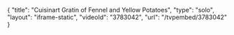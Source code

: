 {
    "title": "Cuisinart Gratin of Fennel and Yellow Potatoes",
    "type": "solo",
    "layout": "iframe-static",
    "videoId": "3783042",
    "url": "\/tvpembed\/3783042"
}